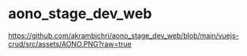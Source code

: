# aono_stage_dev_web


https://github.com/akrambichri/aono_stage_dev_web/blob/main/vuejs-crud/src/assets/AONO.PNG?raw=true
